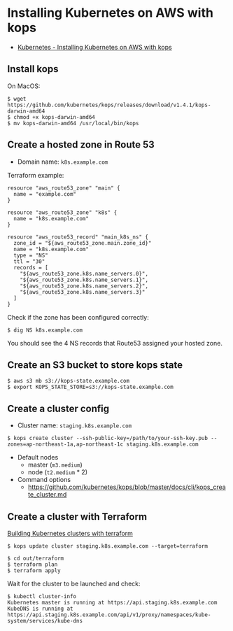 Installing Kubernetes on AWS with kops
======================================

* [Kubernetes - Installing Kubernetes on AWS with kops](http://kubernetes.io/docs/getting-started-guides/kops/ "Kubernetes - Installing Kubernetes on AWS with kops")

## Install kops

On MacOS:
```
$ wget https://github.com/kubernetes/kops/releases/download/v1.4.1/kops-darwin-amd64
$ chmod +x kops-darwin-amd64
$ mv kops-darwin-amd64 /usr/local/bin/kops
```

## Create a hosted zone in Route 53

* Domain name: `k8s.example.com`

Terraform example:
```
resource "aws_route53_zone" "main" {
  name = "example.com"
}

resource "aws_route53_zone" "k8s" {
  name = "k8s.example.com"
}

resource "aws_route53_record" "main_k8s_ns" {
  zone_id = "${aws_route53_zone.main.zone_id}"
  name = "k8s.example.com"
  type = "NS"
  ttl = "30"
  records = [
    "${aws_route53_zone.k8s.name_servers.0}",
    "${aws_route53_zone.k8s.name_servers.1}",
    "${aws_route53_zone.k8s.name_servers.2}",
    "${aws_route53_zone.k8s.name_servers.3}"
  ]
}
```

Check if the zone has been configured correctly:
```
$ dig NS k8s.example.com
```
You should see the 4 NS records that Route53 assigned your hosted zone.


## Create an S3 bucket to store kops state

```
$ aws s3 mb s3://kops-state.example.com
$ export KOPS_STATE_STORE=s3://kops-state.example.com
```


## Create a cluster config

* Cluster name: `staging.k8s.example.com`

```
$ kops create cluster --ssh-public-key=/path/to/your-ssh-key.pub --zones=ap-northeast-1a,ap-northeast-1c staging.k8s.example.com
```

* Default nodes
    * master (`m3.medium`)
    * node (`t2.medium` * 2)
* Command options
    * https://github.com/kubernetes/kops/blob/master/docs/cli/kops_create_cluster.md


## Create a cluster with Terraform

[Building Kubernetes clusters with terraform](https://github.com/kubernetes/kops/blob/master/docs/terraform.md "kops/terraform.md at master · kubernetes/kops")

```
$ kops update cluster staging.k8s.example.com --target=terraform

$ cd out/terraform
$ terraform plan
$ terraform apply
```

Wait for the cluster to be launched and check:

```
$ kubectl cluster-info
Kubernetes master is running at https://api.staging.k8s.example.com
KubeDNS is running at https://api.staging.k8s.example.com/api/v1/proxy/namespaces/kube-system/services/kube-dns
```
